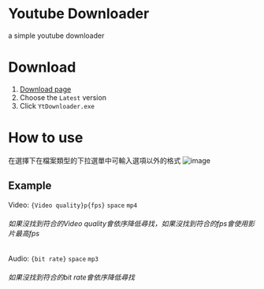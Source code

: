 # Youtube Downloader
a simple youtube downloader

# Download
1. [Download page](https://github.com/ck4vm06/YtDownloader/releases)
2. Choose the `Latest` version
3. Click `YtDownloader.exe`

# How to use
在選擇下在檔案類型的下拉選單中可輸入選項以外的格式
![image](https://github.com/user-attachments/assets/681bcf15-3dbb-460c-91d0-ab5b3aec88fa)
## Example
Video: `{Video quality}p{fps}` `space` `mp4`
###### 如果沒找到符合的Video quality會依序降低尋找，如果沒找到符合的fps會使用影片最高fps
Audio: `{bit rate}` `space` `mp3`
###### 如果沒找到符合的bit rate會依序降低尋找

